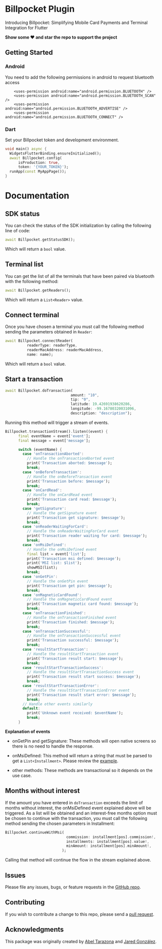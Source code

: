 # Billpocket Plugin

Introducing Billpocket: Simplifying Mobile Card Payments and Terminal Integration for Flutter

**Show some ❤️ and star the repo to support the project**

## Getting Started

### Android

You need to add the following permissions in android to request bluetooth access

```android
    <uses-permission android:name="android.permission.BLUETOOTH" />
    <uses-permission android:name="android.permission.BLUETOOTH_SCAN" />
    <uses-permission android:name="android.permission.BLUETOOTH_ADVERTISE" />
    <uses-permission android:name="android.permission.BLUETOOTH_CONNECT" />
```

### Dart

Set your Billpocket token and development environment.

```dart
void main() async {
  WidgetsFlutterBinding.ensureInitialized();
  await Billpocket.config(
      isProduction: true,
      token: '{YOUR_TOKEN}');
  runApp(const MyAppPage());
}
```

# Documentation

## SDK status 

You can check the status of the SDK initialization by calling the following line of code:

```dart
await Billpocket.getStatusSDK();
```

Which will return a `bool` value.

## Terminal list 

You can get the list of all the terminals that have been paired via bluetooth with the following method:

```dart
await Billpocket.getReaders();
```

Which will return a `List<Reader>` value.

## Connect terminal

Once you have chosen a terminal you must call the following method sending the parameters obtained in `Reader`:

```dart
await Billpocket.connectReader(
          readerType: readerType,
          readerMacAddress: readerMacAddress,
          name: name);
```

Which will return a `bool` value.

## Start a transaction

```dart
await Billpocket.doTransaction(
                              amount: "10",
                              tip: "0",
                              latitude: 19.42691938620286,
                              longitude: -99.16780320031096,
                              description: "description");
```

Running this method will trigger a stream of events.

```dart
Billpocket.transactionStream().listen((event) {
      final eventName = event['event'];
      final message = event['message'];

      switch (eventName) {
        case 'onTransactionAborted':
          // Handle the onTransactionAborted event
          print('Transaction aborted: $message');
          break;
        case 'onBeforeTransaction':
          // Handle the onBeforeTransaction event
          print('Transaction before: $message');
          break;
        case 'onCardRead':
          // Handle the onCardRead event
          print('Transaction card read: $message');
          break;
        case 'getSignature':
          // Handle the getSignature event
          print('Transaction get signature: $message');
          break;
        case 'onReaderWaitingForCard':
          // Handle the onReaderWaitingForCard event
          print('Transaction reader waiting for card: $message');
          break;
        case 'onMsiDefined':
          // Handle the onMsiDefined event
          final list = event['list'];
          print('Transaction msi defined: $message');
          print('MSI list: $list');
          showMSI(list);
          break;
        case 'onGetPin':
          // Handle the onGetPin event
          print('Transaction get pin: $message');
          break;
        case 'onMagneticCardFound':
          // Handle the onMagneticCardFound event
          print('Transaction magnetic card found: $message');
          break;
        case 'onTransactionFinished':
          // Handle the onTransactionFinished event
          print('Transaction finished: $message');
          break;
        case 'onTransactionSuccessful':
          // Handle the onTransactionSuccessful event
          print('Transaction successful: $message');
          break;
        case 'resultStartTransaction':
          // Handle the resultStartTransaction event
          print('Transaction result start: $message');
          break;
        case 'resultStartTransactionSuccess':
          // Handle the resultStartTransactionSuccess event
          print('Transaction result start success: $message');
          break;
        case 'resultStartTransactionError':
          // Handle the resultStartTransactionError event
          print('Transaction result start error: $message');
          break;
        // Handle other events similarly
        default:
          print('Unknown event received: $eventName');
          break;
      }
```

**Explanation of events**

- onGetPin and getSignature: 
  These methods will open native screens so there is no need to handle the response.

- onMsiDefined: 
  This method will return a string that must be parsed to get a `List<Installment>`. Please review the [example](https://github.com/apprecio/flutter-billpocket/tree/main/example).

- other methods: 
  These methods are transactional so it depends on the use case.

## Months without interest

If the amount you have entered in `doTransaction` exceeds the limit of months without interest, the onMsiDefined event explained above will be triggered. As a list will be obtained and an interest-free months option must be chosen to continue with the transaction, you must call the following method sending the chosen parameters in Installment:

```dart
Billpocket.continueWithMsi(
                            commission: installment[pos].commission!,
                            installments: installment[pos].value!,
                            minAmount: installment[pos].minAmount!,
                          );
```

Calling that method will continue the flow in the stream explained above.

## Issues
Please file any issues, bugs, or feature requests in the [GitHub repo](https://github.com/apprecio/flutter-billpocket/issues/new).

## Contributing
If you wish to contribute a change to this repo, please send a [pull request](https://github.com/apprecio/flutter-billpocket/pulls).

## Acknowledgments
This package was originally created by [Abel Tarazona](https://github.com/AbelTarazona) and [Jared González](https://github.com/JaredLevi23).
